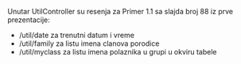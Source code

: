 Unutar UtilController su resenja za Primer 1.1 sa slajda broj 88 iz prve prezentacije:
- /util/date za trenutni datum i vreme
- /util/family za listu imena clanova porodice
- /util/myclass za listu imena polaznika u grupi u okviru tabele
